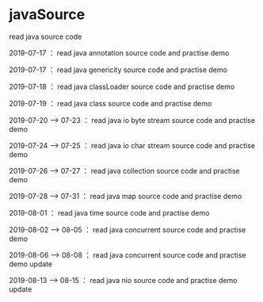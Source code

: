 # javaSource
read java source code

2019-07-17 ： read java annotation source code and practise demo

2019-07-17 ： read java genericity source code and practise demo

2019-07-18 ： read java classLoader source code and practise demo  

2019-07-19 ： read java class source code and practise demo 

2019-07-20 --> 07-23 ： read java io byte stream source code and practise demo 

2019-07-24 --> 07-25 ： read java io char stream source code and practise demo 

2019-07-26 --> 07-27 ： read java collection source code and practise demo 

2019-07-28 --> 07-31 ： read java map source code and practise demo 

2019-08-01 ： read java time source code and practise demo 

2019-08-02 --> 08-05 ： read java concurrent source code and practise demo 

2019-08-06 --> 08-08 ： read java concurrent source code and practise demo update 

2019-08-13 --> 08-15 ： read java nio source code and practise demo update 



